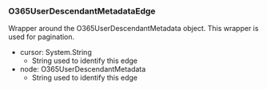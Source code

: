 ### O365UserDescendantMetadataEdge
Wrapper around the O365UserDescendantMetadata object. This wrapper is used for pagination.

- cursor: System.String
  - String used to identify this edge
- node: O365UserDescendantMetadata
  - String used to identify this edge
